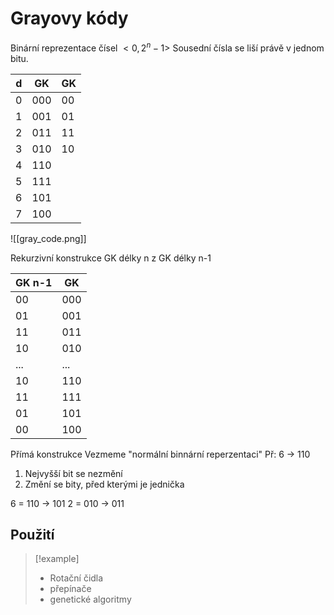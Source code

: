 # Grayovy kódy
Binární reprezentace čísel $<0, 2^n-1>$
Sousední čísla se liší právě v jednom bitu. 

| d   | GK  | GK  |
| --- | --- | --- |
| 0   | 000 | 00  |
| 1   | 001 | 01  |
| 2   | 011 | 11  |
| 3   | 010 | 10  |
| 4   | 110 |     |
| 5   | 111 |     |
| 6   | 101 |     |
| 7   | 100 |     |

![[gray_code.png]]

Rekurzivní konstrukce GK délky n z GK délky n-1

| GK n-1 | GK  |
| ------ | --- |
| 00     | 000 |
| 01     | 001 |
| 11     | 011 |
| 10     | 010 |
| ...       | ...    |
| 10     | 110 |
| 11     | 111 |
| 01     | 101 |
| 00     | 100 |

Přímá konstrukce
Vezmeme "normální binnární reperzentaci"
Př: 6 -> 110

1) Nejvyšší bit se nezmění
2) Změní se bity, před kterými je jednička

6 = 110 -> 101
2 = 010 -> 011


## Použití
> [!example]
>- Rotační čidla 
>- přepínače
>- genetické algoritmy
